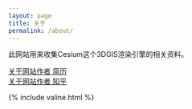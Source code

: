 ```yaml
---
layout: page
title: 关于
permalink: /about/
---
```


此网站用来收集Cesium这个3DGIS渲染引擎的相关资料。

<a href="../t/18/resume/txf-resume.html" target="_blank">关于网站作者 简历</a>
<br/>
<a href="https://www.zhihu.com/people/vtxf/" target="_blank">关于网站作者 知乎</a>

{% include valine.html %}